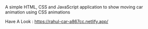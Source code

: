 A simple HTML, CSS and JavaScript application to show moving car animation using CSS animations

Have A Look : https://rahul-car-a867cc.netlify.app/
